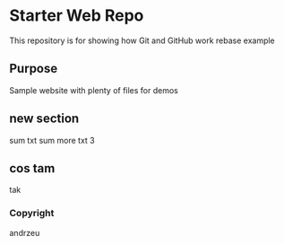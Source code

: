 # Starter Web Repo

This repository is for showing how Git and GitHub work
rebase example

## Purpose

Sample website with plenty of files for demos

## new section
sum txt
sum more txt
3

## cos tam
tak

### Copyright
andrzeu
